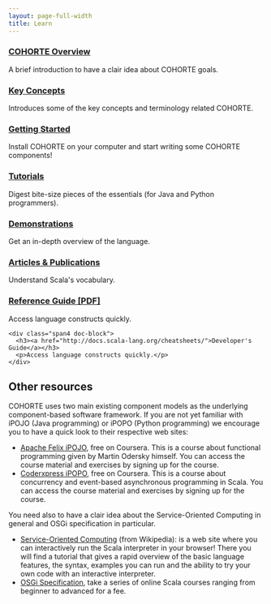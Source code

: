 ```yaml
---
layout: page-full-width
title: Learn
---
```


<div class="container">
  <div class="row">
    <div class="span4 doc-block">
      <h3><a href="{{ site.baseurl }}/documentation/getting-started.html">COHORTE Overview</a></h3>
      <p>A brief introduction to have a clair idea about COHORTE goals.</p>
    </div>
    <div class="span4 doc-block">
      <h3><a href="http://docs.scala-lang.org/overviews/">Key Concepts</a></h3>
      <p>Introduces some of the key concepts and terminology related COHORTE.</p>
    </div>
    <div class="span4 doc-block">
      <h3><a href="http://docs.scala-lang.org/tutorials/">Getting Started</a></h3>
      <p>Install COHORTE on your computer and start writing some COHORTE components!</p>
    </div>
  </div>

  <div class="row">
    <div class="span4 doc-block">
      <h3><a href="{{ site.baseurl }}/documentation/keyconcepts.html">Tutorials</a></h3>
      <p>Digest bite-size pieces of the essentials (for Java and Python programmers).</p>
    </div>
    <div class="span4 doc-block">
      <h3><a href="{{ site.baseurl }}/files/archive/nightly/pdfs/ScalaReference.pdf">Demonstrations</a></h3>
      <p>Get an in-depth overview of the language.</p>
    </div>
    <div class="span4 doc-block">
      <h3><a href="http://docs.scala-lang.org/glossary/">Articles & Publications</a></h3>
      <p>Understand Scala's vocabulary.</p>
    </div>
  </div>
  <div class="row">
    <div class="span4 doc-block">
      <h3><a href="http://docs.scala-lang.org/cheatsheets/">Reference Guide [PDF]</a></h3>
      <p>Access language constructs quickly.</p>
    </div> 
    
    <div class="span4 doc-block">
      <h3><a href="http://docs.scala-lang.org/cheatsheets/">Developer's Guide</a></h3>
      <p>Access language constructs quickly.</p>
    </div> 
  
  </div>

  
</div>


<!-- Keep this text here for now
## The Scala Documentation Site

Your main entry point into online documentation on Scala is the official documentation site, [docs.scala-lang.org](http://docs.scala-lang.org/). It contains a growing number of articles, guides and tutorials. The following list highlights some of the most important documents, but the doc site contains much more than that!
-->


## Other resources

COHORTE uses two main existing component models as the underlying component-based software framework. If you are not yet familiar with iPOJO (Java programming) or iPOPO (Python programming) we encourage you to have a quick look to their respective web sites:

 * [Apache Felix iPOJO](http://felix.apache.org/documentation/subprojects/apache-felix-ipojo.html), free on Coursera. This is a course about functional programming given by Martin Odersky himself. You can access the course material and exercises by
 signing up for the course.
 * [Coderxpress iPOPO](https://ipopo.coderxpress.net), free on Coursera. This is a course about concurrency and event-based asynchronous programming in Scala. You can access the course material and exercises by signing up for the course.

 You need also to have a clair idea about the Service-Oriented Computing in general and OSGi specification in particular.

 * [Service-Oriented Computing](http://en.wikipedia.org/wiki/Service-oriented_architecture) (from Wikipedia): is a web site where you can interactively run the Scala interpreter in your browser! There you will find a tutorial that gives a rapid overview of the basic language features, the syntax, examples you can run and the ability to try your own code with an interactive interpreter.
 * [OSGi Specification](http://osgi.org), take a series of online Scala courses ranging from beginner to advanced for a fee.



